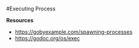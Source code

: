 #Executing Process

**Resources**
* https://gobyexample.com/spawning-processes
* https://godoc.org/os/exec